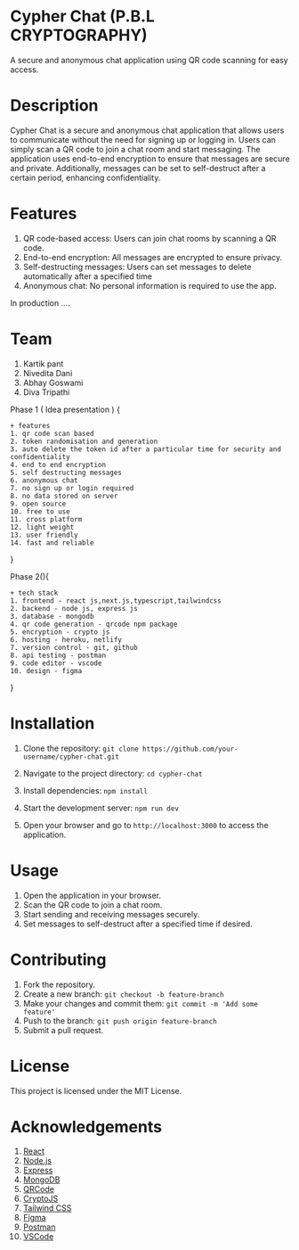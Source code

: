 Cypher Chat (P.B.L CRYPTOGRAPHY)
=========================
A secure and anonymous chat application using QR code scanning for easy access.

# Description
Cypher Chat is a secure and anonymous chat application that allows users to communicate without the need for signing up or logging in. Users can simply scan a QR code to join a chat room and start messaging. The application uses end-to-end encryption to ensure that messages are secure and private. Additionally, messages can be set to self-destruct after a certain period, enhancing confidentiality.

# Features
1. QR code-based access: Users can join chat rooms by scanning a QR code.
2. End-to-end encryption: All messages are encrypted to ensure privacy.
3. Self-destructing messages: Users can set messages to delete automatically after a specified time
4. Anonymous chat: No personal information is required to use the app.


In production ....


# Team

1.  Kartik pant 
2.  Nivedita Dani
3.  Abhay Goswami
4.  Diva Tripathi



Phase 1 ( Idea presentation )
{

    + features 
    1. qr code scan based 
    2. token randomisation and generation 
    3. auto delete the token id after a particular time for security and confidentiality
    4. end to end encryption
    5. self destructing messages
    6. anonymous chat
    7. no sign up or login required
    8. no data stored on server
    9. open source
    10. free to use
    11. cross platform
    12. light weight
    13. user friendly
    14. fast and reliable
}


Phase 2(){

    + tech stack 
    1. frontend - react js,next.js,typescript,tailwindcss
    2. backend - node js, express js
    3. database - mongodb
    4. qr code generation - qrcode npm package
    5. encryption - crypto js
    6. hosting - heroku, netlify
    7. version control - git, github
    8. api testing - postman
    9. code editor - vscode
    10. design - figma
}



<!-- TO RUN CODE FRONTEND -->

# Installation
1. Clone the repository: `git clone https://github.com/your-username/cypher-chat.git`
2. Navigate to the project directory: `cd cypher-chat`
3. Install dependencies: `npm install`
4. Start the development server: `npm run dev`  

5. Open your browser and go to `http://localhost:3000` to access the application.

# Usage
1. Open the application in your browser.
2. Scan the QR code to join a chat room.
3. Start sending and receiving messages securely.
4. Set messages to self-destruct after a specified time if desired.

# Contributing
1. Fork the repository.
2. Create a new branch: `git checkout -b feature-branch`
3. Make your changes and commit them: `git commit -m 'Add some feature'`
4. Push to the branch: `git push origin feature-branch`
5. Submit a pull request.

# License
This project is licensed under the MIT License.
# Acknowledgements
1. [React](https://reactjs.org/)
2. [Node.js](https://nodejs.org/)
3. [Express](https://expressjs.com/)
4. [MongoDB](https://www.mongodb.com/)
5. [QRCode](https://www.npmjs.com/package/qrcode)
6. [CryptoJS](https://www.npmjs.com/package/crypto-js)
7. [Tailwind CSS](https://tailwindcss.com/)
8. [Figma](https://www.figma.com/)
9. [Postman](https://www.postman.com/)
10. [VSCode](https://code.visualstudio.com/)
